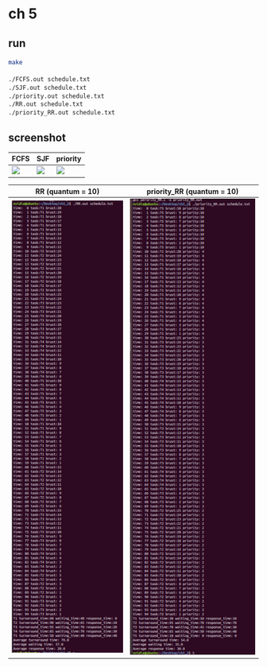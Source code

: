 # ch 5

## run

```bash
make

./FCFS.out schedule.txt
./SJF.out schedule.txt
./priority.out schedule.txt
./RR.out schedule.txt
./priority_RR.out schedule.txt
```

## screenshot

| FCFS                               | SJF                                | priority                           |
| ---------------------------------- | ---------------------------------- | ---------------------------------- |
| ![](https://imgur.com/63IrFgV.png) | ![](https://imgur.com/3DBz78M.png) | ![](https://imgur.com/qHq7m3h.png) |

| RR (quantum = 10)              | priority_RR (quantum = 10)              |
| ------------------------------ | --------------------------------------- |
| ![alt text](screenshot/RR.png) | ![alt text](screenshot/priority_RR.png) |
